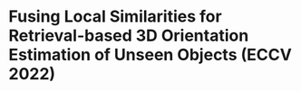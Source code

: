 # Fusing Local Similarities for Retrieval-based 3D Orientation Estimation of Unseen Objects (ECCV 2022)
